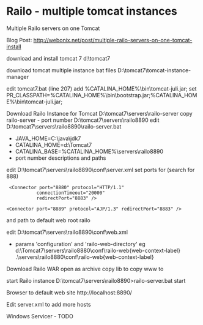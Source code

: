 Railo - multiple tomcat instances
===============================

Multiple Railo servers on one Tomcat


Blog Post: http://webonix.net/post/multiple-railo-servers-on-one-tomcat-install

download and install tomcat 7
d:\tomcat7


download tomcat multiple instance bat files
D:\tomcat7\tomcat-instance-manager

edit tomcat7.bat (line 207) add %CATALINA_HOME%\bin\tomcat-juli.jar;
set PR_CLASSPATH=%CATALINA_HOME%\bin\bootstrap.jar;%CATALINA_HOME%\bin\tomcat-juli.jar;


Download Railo Instance for Tomcat
D:\tomcat7\servers\railo-server
copy railo-server - port number
D:\tomcat7\servers\railo8890
edit D:\tomcat7\servers\railo8890\railo-server.bat
 - JAVA_HOME=C:\java\jdk7
 - CATALINA_HOME=d:\Tomcat7
 - CATALINA_BASE=%CATALINA_HOME%\servers\railo8890
 - port number descriptions and paths


edit D:\tomcat7\servers\railo8890\conf\server.xml
set ports for (search for 888)
 <Server port="8885" shutdown="SHUTDOWN">
 
     <Connector port="8880" protocol="HTTP/1.1"
               connectionTimeout="20000"
               redirectPort="8883" />

    <Connector port="8889" protocol="AJP/1.3" redirectPort="8883" />

and path to default web root
	  <Host name="localhost" appBase="webapps" >
	  	<Alias>railo</Alias>
        <Context path="" docBase="d:\Tomcat7\servers\railo8880\www" />
      </Host>  

edit D:\tomcat7\servers\railo8890\conf\web.xml
 - params 'configuration' and 'railo-web-directory'
   eg d:\Tomcat7\servers\railo8880\conf\railo-web\{web-context-label}
      .\servers\railo8880\conf\railo-web\{web-context-label}

Download Railo WAR
open as archive
copy lib to 
copy www to 


start Railo instance
D:\tomcat7\servers\railo8890>railo-server.bat start

Browser to default web site
http://localhost:8890/


Edit server.xml to add more hosts


Windows Servicer - TODO
